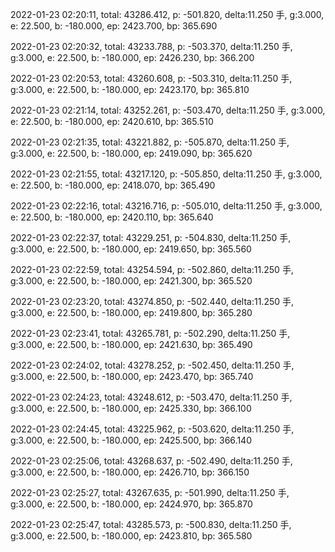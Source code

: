 2022-01-23 02:20:11, total: 43286.412, p: -501.820, delta:11.250 手, g:3.000, e: 22.500, b: -180.000, ep: 2423.700, bp: 365.690

2022-01-23 02:20:32, total: 43233.788, p: -503.370, delta:11.250 手, g:3.000, e: 22.500, b: -180.000, ep: 2426.230, bp: 366.200

2022-01-23 02:20:53, total: 43260.608, p: -503.310, delta:11.250 手, g:3.000, e: 22.500, b: -180.000, ep: 2423.170, bp: 365.810

2022-01-23 02:21:14, total: 43252.261, p: -503.470, delta:11.250 手, g:3.000, e: 22.500, b: -180.000, ep: 2420.610, bp: 365.510

2022-01-23 02:21:35, total: 43221.882, p: -505.870, delta:11.250 手, g:3.000, e: 22.500, b: -180.000, ep: 2419.090, bp: 365.620

2022-01-23 02:21:55, total: 43217.120, p: -505.850, delta:11.250 手, g:3.000, e: 22.500, b: -180.000, ep: 2418.070, bp: 365.490

2022-01-23 02:22:16, total: 43216.716, p: -505.010, delta:11.250 手, g:3.000, e: 22.500, b: -180.000, ep: 2420.110, bp: 365.640

2022-01-23 02:22:37, total: 43229.251, p: -504.830, delta:11.250 手, g:3.000, e: 22.500, b: -180.000, ep: 2419.650, bp: 365.560

2022-01-23 02:22:59, total: 43254.594, p: -502.860, delta:11.250 手, g:3.000, e: 22.500, b: -180.000, ep: 2421.300, bp: 365.520

2022-01-23 02:23:20, total: 43274.850, p: -502.440, delta:11.250 手, g:3.000, e: 22.500, b: -180.000, ep: 2419.800, bp: 365.280

2022-01-23 02:23:41, total: 43265.781, p: -502.290, delta:11.250 手, g:3.000, e: 22.500, b: -180.000, ep: 2421.630, bp: 365.490

2022-01-23 02:24:02, total: 43278.252, p: -502.450, delta:11.250 手, g:3.000, e: 22.500, b: -180.000, ep: 2423.470, bp: 365.740

2022-01-23 02:24:23, total: 43248.612, p: -503.470, delta:11.250 手, g:3.000, e: 22.500, b: -180.000, ep: 2425.330, bp: 366.100

2022-01-23 02:24:45, total: 43225.962, p: -503.620, delta:11.250 手, g:3.000, e: 22.500, b: -180.000, ep: 2425.500, bp: 366.140

2022-01-23 02:25:06, total: 43268.637, p: -502.490, delta:11.250 手, g:3.000, e: 22.500, b: -180.000, ep: 2426.710, bp: 366.150

2022-01-23 02:25:27, total: 43267.635, p: -501.990, delta:11.250 手, g:3.000, e: 22.500, b: -180.000, ep: 2424.970, bp: 365.870

2022-01-23 02:25:47, total: 43285.573, p: -500.830, delta:11.250 手, g:3.000, e: 22.500, b: -180.000, ep: 2423.810, bp: 365.580